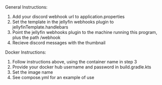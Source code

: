 General Instructions:
1. Add your discord webhook url to application.properties
2. Set the template in the jellyfin webhooks plugin to jellyfinTemplate.handlebars
3. Point the jellyfin webhooks plugin to the machine running this program, plus the path /webhook
4. Recieve discord messages with the thumbnail

Docker Instructions:
1. Follow instructions above, using the container name in step 3
2. Provide your docker hub username and password in build.gradle.kts
3. Set the image name
4. See compose.yml for an example of use
